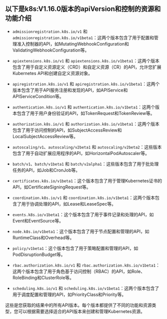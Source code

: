## 以下是k8s:V1.16.0版本的apiVersion和控制的资源和功能介绍

- `admissionregistration.k8s.io/v1` 和 `admissionregistration.k8s.io/v1beta1`：这两个版本包含了用于配置和管理准入控制器的API，如MutatingWebhookConfiguration和ValidatingWebhookConfiguration等。

- `apiextensions.k8s.io/v1` 和 `apiextensions.k8s.io/v1beta1`：这两个版本包含了用于自定义资源定义（CRD）和自定义资源（CR）的API，允许您扩展Kubernetes API和创建自定义资源对象。

- `apiregistration.k8s.io/v1` 和 `apiregistration.k8s.io/v1beta1`：这两个版本包含了用于API服务注册和发现的API，如APIService和APIServiceCondition等。

- `authentication.k8s.io/v1` 和 `authentication.k8s.io/v1beta1`：这两个版本包含了用于用户身份验证的API，如TokenRequest和TokenReview等。

- `authorization.k8s.io/v1` 和 `authorization.k8s.io/v1beta1`：这两个版本包含了用于访问控制的API，如SubjectAccessReview和LocalSubjectAccessReview等。

- `autoscaling/v1`、`autoscaling/v2beta1` 和 `autoscaling/v2beta2`：这些版本包含了用于自动扩展应用程序的API，如HorizontalPodAutoscaler等。

- `batch/v1`、`batch/v1beta1` 和 `batch/v2alpha1`：这些版本包含了用于批处理任务的API，如Job和CronJob等。

- `certificates.k8s.io/v1beta1`：这个版本包含了用于管理Kubernetes证书的API，如CertificateSigningRequest等。

- `coordination.k8s.io/v1` 和 `coordination.k8s.io/v1beta1`：这两个版本包含了用于协调处理的API，如Lease和LeaseSpec等。

- `events.k8s.io/v1beta1`：这个版本包含了用于事件记录和处理的API，如Event和EventSource等。

- `node.k8s.io/v1beta1`：这个版本包含了用于节点配置和管理的API，如RuntimeClass和Overhead等。

- `policy/v1beta1`：这个版本包含了用于策略配置和管理的API，如PodDisruptionBudget等。

- `rbac.authorization.k8s.io/v1` 和 `rbac.authorization.k8s.io/v1beta1`：这两个版本包含了用于角色基于访问控制（RBAC）的API，如Role、RoleBinding和ClusterRole等。

- `scheduling.k8s.io/v1` 和 `scheduling.k8s.io/v1beta1`：这两个版本包含了用于调度配置和管理的API，如PriorityClass和Priority等。

这些是您获取的结果中的所有API版本。每个版本都提供了不同的功能和资源类型，您可以根据需要选择适合的API版本来创建和管理Kubernetes资源。